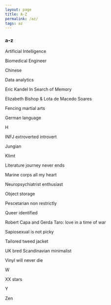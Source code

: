 ```yaml
---
layout: page
title: A-Z
permalink: /az/
tags: az
---
```


### a-z

Artificial Intelligence

Biomedical Engineer 

Chinese

Data analytics

Eric Kandel In Search of Memory

Elizabeth Bishop & Lota de Macedo Soares

Fencing martial arts

German language

H

INFJ extroverted introvert

Jungian

Klimt

Literature journey never ends

Marine corps all my heart

Neuropsychiatrist enthusiast

Object storage

Pescetarian non restrictly

Queer identified

Robert Capa and Gerda Taro: love in a time of war

Sapiosexual is not picky

Tailored tweed jacket

UK bred Scandinavian minimalist

Vinyl will never die

W

XX stars

Y

Zen
